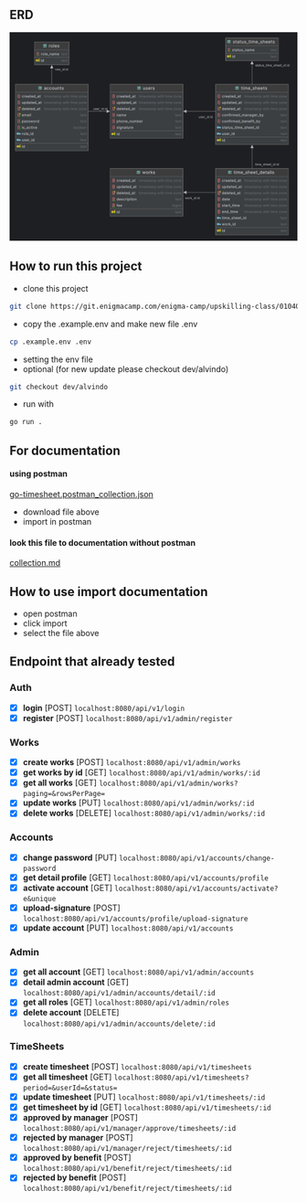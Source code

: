 ## ERD

![TMA.png](TMA.png)

## How to run this project

- clone this project

```bash
git clone https://git.enigmacamp.com/enigma-camp/upskilling-class/01040726-upskilling-angular/final-task/be-timesheet-app/golang-timesheet.git
```

- copy the .example.env and make new file .env

```bash
cp .example.env .env 
```

- setting the env file
- optional (for new update please checkout dev/alvindo)

```bash
git checkout dev/alvindo
```

- run with

```bash
go run . 
```

## For documentation

#### using postman
[go-timesheet.postman_collection.json](go-timesheet.postman_collection.json)
- download file above
- import in postman

#### look this file to documentation without postman
[collection.md](collection.md)

## How to use import documentation

- open postman
- click import
- select the file above

## Endpoint that already tested

### Auth

- [x] **login** [POST] `localhost:8080/api/v1/login`
- [x] **register** [POST] `localhost:8080/api/v1/admin/register`

### Works

- [x] **create works** [POST] `localhost:8080/api/v1/admin/works`
- [x] **get works by id** [GET] `localhost:8080/api/v1/admin/works/:id`
- [x] **get all works** [GET] `localhost:8080/api/v1/admin/works?paging=&rowsPerPage=`
- [x] **update works** [PUT] `localhost:8080/api/v1/admin/works/:id`
- [x] **delete works** [DELETE] `localhost:8080/api/v1/admin/works/:id`

### Accounts

- [x] **change password** [PUT] `localhost:8080/api/v1/accounts/change-password`
- [x] **get detail profile** [GET] `localhost:8080/api/v1/accounts/profile`
- [x] **activate account** [GET] `localhost:8080/api/v1/accounts/activate?e&unique`
- [x] **upload-signature** [POST] `localhost:8080/api/v1/accounts/profile/upload-signature`
- [x] **update account** [PUT] `localhost:8080/api/v1/accounts`

### Admin

- [x] **get all account** [GET] `localhost:8080/api/v1/admin/accounts`
- [x] **detail admin account** [GET] `localhost:8080/api/v1/admin/accounts/detail/:id`
- [x] **get all roles** [GET] `localhost:8080/api/v1/admin/roles`
- [x] **delete account** [DELETE] `localhost:8080/api/v1/admin/accounts/delete/:id`

### TimeSheets

- [x] **create timesheet** [POST] `localhost:8080/api/v1/timesheets`
- [x] **get all timesheet** [GET] `localhost:8080/api/v1/timesheets?period=&userId=&status=`
- [x] **update timesheet** [PUT] `localhost:8080/api/v1/timesheets/:id`
- [x] **get timesheet by id** [GET] `localhost:8080/api/v1/timesheets/:id`
- [x] **approved by manager** [POST] `localhost:8080/api/v1/manager/approve/timesheets/:id`
- [x] **rejected by manager** [POST] `localhost:8080/api/v1/manager/reject/timesheets/:id`
- [x] **approved by benefit** [POST] `localhost:8080/api/v1/benefit/reject/timesheets/:id`
- [x] **rejected by benefit** [POST] `localhost:8080/api/v1/benefit/reject/timesheets/:id`